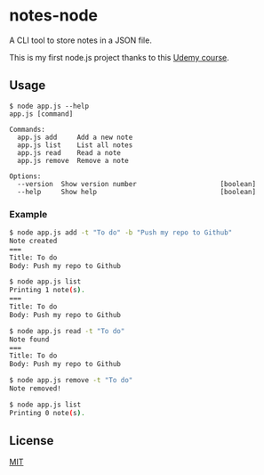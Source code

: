 # notes-node

A CLI tool to store notes in a JSON file.

This is my first node.js project thanks to this [Udemy course](https://www.udemy.com/the-complete-nodejs-developer-course-2/).

## Usage

```
$ node app.js --help
app.js [command]

Commands:
  app.js add     Add a new note
  app.js list    List all notes
  app.js read    Read a note
  app.js remove  Remove a note

Options:
  --version  Show version number                     [boolean]
  --help     Show help                               [boolean]
```

### Example

```sh
$ node app.js add -t "To do" -b "Push my repo to Github"
Note created
===
Title: To do
Body: Push my repo to Github

$ node app.js list
Printing 1 note(s).
===
Title: To do
Body: Push my repo to Github

$ node app.js read -t "To do"
Note found
===
Title: To do
Body: Push my repo to Github

$ node app.js remove -t "To do"
Note removed!

$ node app.js list
Printing 0 note(s).
```
## License

[MIT](https://github.com/Angristan/notes-node/blob/master/LICENSE)
